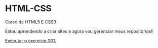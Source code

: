 # HTML-CSS
 Curso de HTML5 E CSS3

Estou aprendendo a criar sites e agora vou gerenciar meus repositórios!!

<a href="https://fco-romario.github.io/HTML-CSS/exercicios/ex001/index.html">Executar o exercício 001.</a>